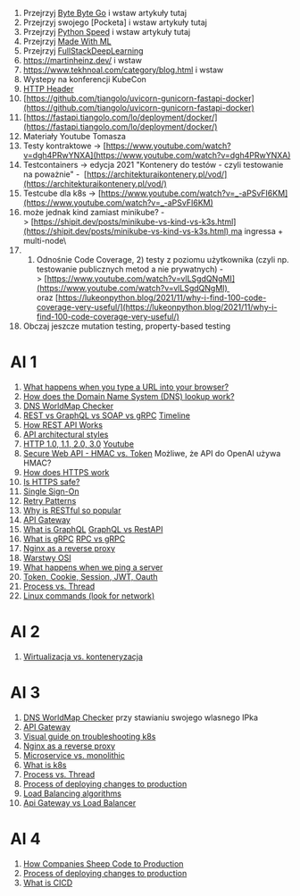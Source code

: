 1. Przejrzyj [Byte Byte Go](https://blog.bytebytego.com/archive) i wstaw artykuły tutaj
2. Przejrzyj swojego [Pocketa] i wstaw artykuły tutaj
3. Przejrzyj [Python Speed](https://pythonspeed.com/) i wstaw artykuły tutaj
4. Przejrzyj [Made With ML](https://madewithml.com/)
5. Przejrzyj [FullStackDeepLearning](https://fullstackdeeplearning.com/course/)
6. https://martinheinz.dev/ i wstaw
7. https://www.tekhnoal.com/category/blog.html i wstaw
8. Wystepy na konferencji KubeCon
9. [HTTP Header](https://www.linkedin.com/posts/alexxubyte_systemdesign-coding-interviewtips-activity-7069700329595924480-tRCj/?utm_source=share&utm_medium=member_desktop)
10. [https://github.com/tiangolo/uvicorn-gunicorn-fastapi-docker](https://github.com/tiangolo/uvicorn-gunicorn-fastapi-docker)
11. [https://fastapi.tiangolo.com/lo/deployment/docker/](https://fastapi.tiangolo.com/lo/deployment/docker/)
12. Materiały Youtube Tomasza
13. Testy kontraktowe -> [https://www.youtube.com/watch?v=dgh4PRwYNXA](https://www.youtube.com/watch?v=dgh4PRwYNXA)
14. Testcontainers -> edycja 2021 "Kontenery do testów - czyli testowanie na poważnie" -  [https://architekturaikontenery.pl/vod/](https://architekturaikontenery.pl/vod/)  
15. Testcube dla k8s -> [https://www.youtube.com/watch?v=_-aPSvFI6KM](https://www.youtube.com/watch?v=_-aPSvFI6KM)
16. może jednak kind zamiast minikube? -> [https://shipit.dev/posts/minikube-vs-kind-vs-k3s.html](https://shipit.dev/posts/minikube-vs-kind-vs-k3s.html) ma ingressa + multi-node\
17. 1) Odnośnie Code Coverage, 2) testy z poziomu użytkownika (czyli np. testowanie publicznych metod a nie prywatnych) -> [https://www.youtube.com/watch?v=vlLSgdQNgMI](https://www.youtube.com/watch?v=vlLSgdQNgMI)  oraz [https://lukeonpython.blog/2021/11/why-i-find-100-code-coverage-very-useful/](https://lukeonpython.blog/2021/11/why-i-find-100-code-coverage-very-useful/)
18. Obczaj jeszcze mutation testing, property-based testing



# AI 1

1. [What happens when you type a URL into your browser?](https://blog.bytebytego.com/p/what-happens-when-you-type-a-url)
2. [How does the Domain Name System (DNS) lookup work?](https://blog.bytebytego.com/p/how-does-the-domain-name-system-dns)
3. [DNS WorldMap Checker](https://dnschecker.org/#A/www.google.com)
4. [REST vs GraphQL vs SOAP vs gRPC](https://blog.bytebytego.com/p/soap-vs-rest-vs-graphql-vs-rpc) [Timeline](https://blog.bytebytego.com/i/85578651/api-architectural-styles)
5. [How REST API Works](https://blog.bytebytego.com/i/89821739/how-does-rest-api-work)
6. [API architectural styles](https://blog.bytebytego.com/i/106350890/what-are-the-api-architectural-styles)
7. [HTTP 1.0, 1.1, 2.0, 3.0](https://blog.bytebytego.com/p/http-10-http-11-http-20-http-30-quic) [Youtube](https://blog.bytebytego.com/i/69544276/http-http-http)
8. [Secure Web API - HMAC vs. Token](https://blog.bytebytego.com/p/how-to-design-a-secture-web-api-access) Możliwe, że API do OpenAI używa HMAC?
9. [How does HTTPS work](https://blog.bytebytego.com/i/53596514/how-does-https-work)
10. [Is HTTPS safe?](https://blog.bytebytego.com/i/70478435/is-https-safe)
11. [Single Sign-On](https://blog.bytebytego.com/i/54898662/what-is-sso-single-sign-on)
12. [Retry Patterns](https://blog.bytebytego.com/i/56949882/retry-patterns)
13. [Why is RESTful so popular](https://blog.bytebytego.com/p/why-is-restful-api-so-popular)
14. [API Gateway](https://blog.bytebytego.com/i/72593300/what-does-api-gateway-do)
15. [What is GraphQL](https://blog.bytebytego.com/i/72593300/what-is-graphql-is-it-a-replacement-for-the-rest-api) [GraphQL vs RestAPI](https://blog.bytebytego.com/i/84137023/what-is-graphql-rest-vs-graphql)
16. [What is gRPC](https://blog.bytebytego.com/i/84137023/how-does-grpc-work) [RPC vs gRPC](https://blog.bytebytego.com/i/88429916/rpc-vs-grpc)
17. [Nginx as a reverse proxy](https://blog.bytebytego.com/i/75883385/why-is-nginx-called-a-reverse-proxy)
18. [Warstwy OSI](https://blog.bytebytego.com/i/85578651/how-is-data-sent-over-the-network-why-do-we-need-so-many-layers-in-the-osi-model)
19. [What happens when we ping a server](https://blog.bytebytego.com/i/85578651/what-happens-when-we-ping-a-server)
20. [Token, Cookie, Session, JWT, Oauth](https://blog.bytebytego.com/i/86976622/token-cookie-session)
21. [Process vs. Thread](https://blog.bytebytego.com/i/91155806/what-is-the-difference-between-process-and-thread)
22. [Linux commands (look for network)](https://xmind.app/m/WwtB/)



# AI 2

1. [Wirtualizacja vs. konteneryzacja](https://blog.bytebytego.com/p/what-are-the-differences-between)


# AI 3

1. [DNS WorldMap Checker](https://dnschecker.org/#A/www.google.com) przy stawianiu swojego wlasnego IPka
2. [API Gateway](https://blog.bytebytego.com/i/72593300/what-does-api-gateway-do)
3. [Visual guide on troubleshooting k8s](https://blog.bytebytego.com/i/72593300/kubernetes)
4. [Nginx as a reverse proxy](https://blog.bytebytego.com/i/75883385/why-is-nginx-called-a-reverse-proxy)
5. [Microservice vs. monolithic](https://blog.bytebytego.com/i/88429916/what-are-the-differences-between-monolithic-and-microservice-architecture)
6. [What is k8s](https://blog.bytebytego.com/i/88429916/what-is-ks-kubernetes)
7. [Process vs. Thread](https://blog.bytebytego.com/i/91155806/what-is-the-difference-between-process-and-thread)
8. [Process of deploying changes to production](https://blog.bytebytego.com/i/98040721/what-is-the-process-for-deploying-changes-to-production)
9. [Load Balancing algorithms](https://blog.bytebytego.com/i/103707419/what-are-the-common-load-balancing-algorithms)
10. [Api Gateway vs Load Balancer](https://blog.bytebytego.com/i/104978579/what-are-the-differences-between-a-load-balancer-and-an-api-gateway)

# AI 4

1. [How Companies Sheep Code to Production](https://blog.bytebytego.com/i/57967195/how-do-companies-typically-ship-code-to-production)
2. [Process of deploying changes to production](https://blog.bytebytego.com/i/98040721/what-is-the-process-for-deploying-changes-to-production)
3. [What is CICD](https://blog.bytebytego.com/i/98040721/what-is-cicd-how-does-it-help-us-ship-faster-is-it-worth-the-hassle)